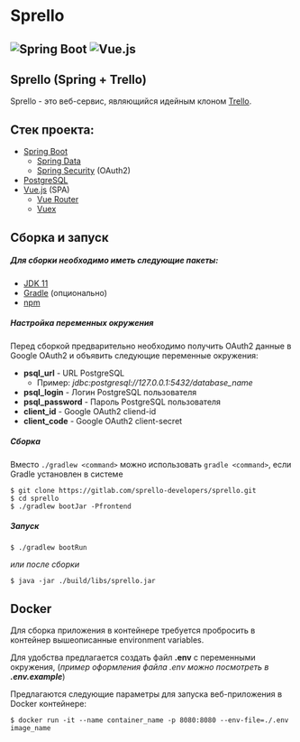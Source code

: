# Sprello
![Spring Boot](https://olaralex.com/assets/images/spring-boot.jpg)
![Vue.js](https://tuhub.ru/sites/default/files/2018-02/vuejs-logo_0.jpg)
---

## Sprello (Spring + Trello)
Sprello - это веб-сервис, являющийся идейным клоном [Trello](https://trello.com/).

## Стек проекта:
- [Spring Boot](https://spring.io/projects/spring-boot)
  - [Spring Data](https://spring.io/projects/spring-data)
  - [Spring Security](https://spring.io/projects/spring-security) (OAuth2)
- [PostgreSQL](https://www.postgresql.org/)
- [Vue.js](https://vuejs.org/) (SPA)
  - [Vue Router](https://router.vuejs.org/)
  - [Vuex](https://vuex.vuejs.org/)

## Сборка и запуск
##### Для сборки необходимо иметь следующие пакеты:
- [JDK 11](https://www.oracle.com/java/technologies/javase/jdk11-readme.html)
- [Gradle](https://gradle.org/) (опционально)
- [npm](https://www.npmjs.com/)

##### Настройка переменных окружения
Перед сборкой предварительно необходимо получить OAuth2 данные в Google OAuth2 и
объявить следующие переменные окружения:
- **psql_url** - URL PostgreSQL
  - Пример: _jdbc:postgresql://127.0.0.1:5432/database_name_
- **psql_login** - Логин PostgreSQL пользователя
- **psql_password**  - Пароль PostgreSQL пользователя
- **client_id** - Google OAuth2 cliend-id
- **client_code** - Google OAuth2 client-secret

##### Сборка
Вместо `./gradlew <command>` можно использовать
`gradle <command>`, если Gradle установлен в системе
```
$ git clone https://gitlab.com/sprello-developers/sprello.git
$ cd sprello
$ ./gradlew bootJar -Pfrontend
```
##### Запуск
```
$ ./gradlew bootRun
```
_или после сборки_
```
$ java -jar ./build/libs/sprello.jar
```

## Docker
Для сборка приложения в контейнере требуется пробросить
в контейнер вышеописанные environment variables.

Для удобства предлагается создать файл **.env** с переменными окружения,
(_пример оформления файла .env можно посмотреть в **.env.example**_)

Предлагаются следующие параметры для запуска веб-приложения в Docker контейнере:
```
$ docker run -it --name container_name -p 8080:8080 --env-file=./.env image_name
```